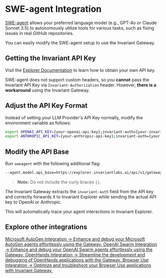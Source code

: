 # SWE-agent Integration

[SWE-agent](https://github.com/SWE-agent/SWE-agent) allows your preferred language model (e.g., GPT-4o or Claude Sonnet 3.5) to autonomously utilize tools for various tasks, such as fixing issues in real GitHub repositories.

You can easily modify the SWE-agent setup to use the Invariant Gateway. 

## Getting the Invariant API Key

Visit the [Explorer Documentation](https://explorer.invariantlabs.ai/docs/explorer) to learn how to obtain your own API key.

SWE-agent does not support custom headers, so you **cannot** pass the Invariant API Key via `Invariant-Authorization` header. However, **there is a workaround** using the Invariant Gateway.


## Adjust the API Key Format

Instead of setting your LLM Provider's API Key normally, modify the environment variable as follows:

```bash
export OPENAI_API_KEY={your-openai-api-key};invariant-auth={your-invariant-api-key}
export ANTHROPIC_API_KEY={your-anthropic-api-key};invariant-auth={your-invariant-api-key}
```

## Modify the API Base

Run `sweagent` with the following additional flag:

```bash
--agent.model.api_base=https://explorer.invariantlabs.ai/api/v1/gateway/{add-your-dataset-name-here}/openai
```

> **Note:** Do not include the curly braces `{}`.

The Invariant Gateway extracts the `invariant-auth` field from the API key and correctly forwards it to Invariant Explorer while sending the actual API key to OpenAI or Anthropic.

This will automatically trace your agent interactions in Invariant Explorer.

## Explore other integrations

<div class='tiles'>

<a href="../microsoft-autogen" class='tile'>
    <span class='tile-title'>Microsoft AutoGen Integration →</span>
    <span class='tile-description'>Enhance and debug your Microsoft AutoGen agents effortlessly using the Gateway.</span>
</a>

<a href="../openai-swarm" class='tile'>
    <span class='tile-title'>OpenAI Swarm Integration →</span>
    <span class='tile-description'>Enhance and debug your OpenAI Swarm agents effortlessly using the Gateway.</span>
</a>

<a href="../openhands" class='tile'>
    <span class='tile-title'>OpenHands Integration →</span>
    <span class='tile-description'>Streamline the development and debugging of OpenHands applications with the Gateway.</span>
</a>

<a href="../browser-use" class='tile'>
    <span class='tile-title'>Browser Use Integration →</span>
    <span class='tile-description'>Optimize and troubleshoot your Browser Use applications with Invariant Gateway.</span>
</a>

</div>